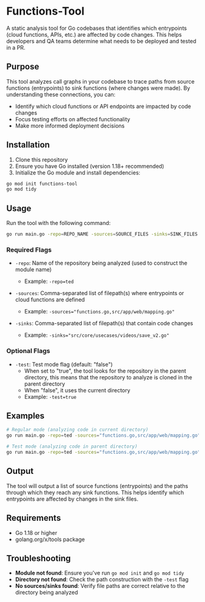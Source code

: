 # Functions-Tool

A static analysis tool for Go codebases that identifies which entrypoints (cloud functions, APIs, etc.) are affected by code changes. This helps developers and QA teams determine what needs to be deployed and tested in a PR.

## Purpose

This tool analyzes call graphs in your codebase to trace paths from source functions (entrypoints) to sink functions (where changes were made). By understanding these connections, you can:

- Identify which cloud functions or API endpoints are impacted by code changes
- Focus testing efforts on affected functionality
- Make more informed deployment decisions

## Installation

1. Clone this repository
2. Ensure you have Go installed (version 1.18+ recommended)
3. Initialize the Go module and install dependencies:

```bash
go mod init functions-tool
go mod tidy
```

## Usage

Run the tool with the following command:

```bash
go run main.go -repo=REPO_NAME -sources=SOURCE_FILES -sinks=SINK_FILES [-test=BOOL]
```

### Required Flags

- `-repo`: Name of the repository being analyzed (used to construct the module name)
  - Example: `-repo=ted`

- `-sources`: Comma-separated list of filepath(s) where entrypoints or cloud functions are defined
  - Example: `-sources="functions.go,src/app/web/mapping.go"`

- `-sinks`: Comma-separated list of filepath(s) that contain code changes
  - Example: `-sinks="src/core/usecases/videos/save_v2.go"`

### Optional Flags

- `-test`: Test mode flag (default: "false")
  - When set to "true", the tool looks for the repository in the parent directory, this means that the repository to analyze is cloned in the parent directory
  - When "false", it uses the current directory
  - Example: `-test=true`

## Examples

```bash
# Regular mode (analyzing code in current directory)
go run main.go -repo=ted -sources="functions.go,src/app/web/mapping.go" -sinks="src/core/usecases/videos/save_v2.go"

# Test mode (analyzing code in parent directory)
go run main.go -repo=ted -sources="functions.go,src/app/web/mapping.go" -sinks="src/core/usecases/videos/save_v2.go" -test=true
```

## Output

The tool will output a list of source functions (entrypoints) and the paths through which they reach any sink functions. This helps identify which entrypoints are affected by changes in the sink files.

## Requirements

- Go 1.18 or higher
- golang.org/x/tools package

## Troubleshooting

- **Module not found**: Ensure you've run `go mod init` and `go mod tidy`
- **Directory not found**: Check the path construction with the `-test` flag
- **No sources/sinks found**: Verify file paths are correct relative to the directory being analyzed